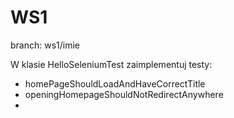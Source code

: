 # WS1
branch: ws1/imie

W klasie HelloSeleniumTest zaimplementuj testy:
* homePageShouldLoadAndHaveCorrectTitle
* openingHomepageShouldNotRedirectAnywhere
* 